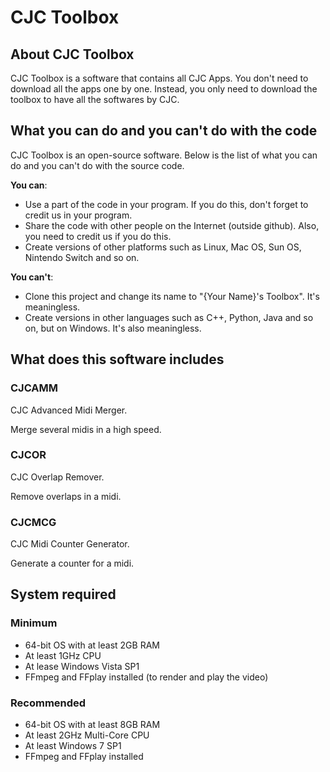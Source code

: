 # CJC Toolbox
 
## About CJC Toolbox

CJC Toolbox is a software that contains all CJC Apps. You don't need to download all the apps one by one. Instead, you only need to download the toolbox to have all the softwares by CJC.

## What you can do and you can't do with the code

CJC Toolbox is an open-source software. Below is the list of what you can do and you can't do with the source code.

**You can**:

+ Use a part of the code in your program. If you do this, don't forget to credit us in your program.
+ Share the code with other people on the Internet (outside github). Also, you need to credit us if you do this.
+ Create versions of other platforms such as Linux, Mac OS, Sun OS, Nintendo Switch and so on.

**You can't**:

+ Clone this project and change its name to "{Your Name}'s Toolbox". It's meaningless.
+ Create versions in other languages such as C++, Python, Java and so on, but on Windows. It's also meaningless.

## What does this software includes

### CJCAMM

CJC Advanced Midi Merger.

Merge several midis in a high speed.

### CJCOR

CJC Overlap Remover.

Remove overlaps in a midi.

### CJCMCG

CJC Midi Counter Generator.

Generate a counter for a midi.

## System required

### Minimum

+ 64-bit OS with at least 2GB RAM
+ At least 1GHz CPU
+ At lease Windows Vista SP1
+ FFmpeg and FFplay installed (to render and play the video)

### Recommended

+ 64-bit OS with at least 8GB RAM
+ At least 2GHz Multi-Core CPU
+ At least Windows 7 SP1
+ FFmpeg and FFplay installed